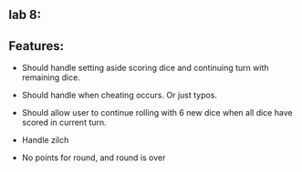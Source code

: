 ## lab 8:

## Features:


- Should handle setting aside scoring dice and continuing turn with remaining dice.
- Should handle when cheating occurs.
    Or just typos.

- Should allow user to continue rolling with 6 new dice when all dice have scored in current turn.
- Handle zilch
- No points for round, and round is over

